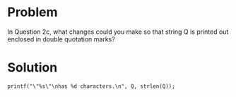 # Problem 
In Question 2c, what changes could you make so that string Q is printed out enclosed in
double quotation marks?

# Solution
`printf("\"%s\"\nhas %d characters.\n", Q, strlen(Q));`

